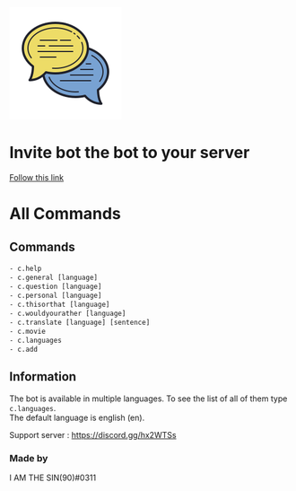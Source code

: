 ![Picture](https://github.com/atasoya/convo-master-discord-bot/blob/master/logo.png)

# Invite bot the bot to your server

[Follow this link](https://discord.com/oauth2/authorize?client_id=744956642214543362&permissions=84992&scope=bot)

# All Commands

## Commands

```
- c.help
- c.general [language]
- c.question [language]
- c.personal [language]
- c.thisorthat [language]
- c.wouldyourather [language]
- c.translate [language] [sentence]
- c.movie
- c.languages
- c.add
```

## Information

The bot is available in multiple languages. To see the list of all of them type `c.languages`.  
The default language is english (en).

Support server : https://discord.gg/hx2WTSs

### Made by

I AM THE SIN(90)#0311
